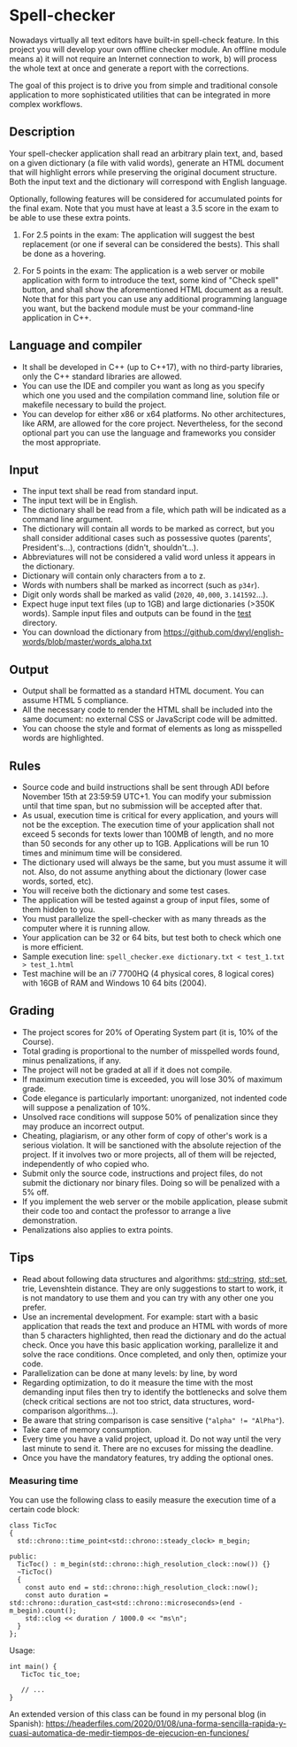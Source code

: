 # Spell-checker

Nowadays virtually all text editors have built-in spell-check feature. In this project you will develop your own offline checker module. An offline module means a) it will not require an Internet connection to work, b) will process the whole text at once and generate a report with the corrections.

The goal of this project is to drive you from simple and traditional console application to more sophisticated utilities that can be integrated in more complex workflows.

## Description
Your spell-checker application shall read an arbitrary plain text, and, based on a given dictionary (a file with valid words), generate an HTML document that will highlight errors while preserving the original document structure. Both the input text and the dictionary will correspond with English language.
 
Optionally, following features will be considered for accumulated points for the final exam. Note that you must have at least a 3.5 score in the exam to be able to use these extra points.
1.  For 2.5 points in the exam: The application will suggest the best replacement (or one if several can be considered the bests). This shall be done as a hovering.
 
2.  For 5 points in the exam: The application is a web server or mobile application with form to introduce the text, some kind of "Check spell" button, and shall show the aforementioned HTML document as a result. Note that for this part you can use any additional programming language you want, but the backend module must be your command-line application in C++.

## Language and compiler
-   It shall be developed in C++ (up to C++17), with no third-party libraries, only the C++ standard libraries are allowed.
-   You can use the IDE and compiler you want as long as you specify which one you used and the compilation command line, solution file or makefile necessary to build the project.
-   You can develop for either x86 or x64 platforms. No other architectures, like ARM, are allowed for the core project. Nevertheless, for the second optional part you can use the language and frameworks you consider the most appropriate.

## Input
-   The input text shall be read from standard input.
-   The input text will be in English.
-   The dictionary shall be read from a file, which path will be indicated as a command line argument.
-   The dictionary will contain all words to be marked as correct, but you shall consider additional cases such as possessive quotes (parents', President's...), contractions (didn't, shouldn't...).
-   Abbreviatures will not be considered a valid word unless it appears in the dictionary.
-   Dictionary will contain only characters from a to z.
-   Words with numbers shall be marked as incorrect (such as `p34r`).
-   Digit only words shall be marked as valid (`2020`, `40,000`, `3.141592`...).
-   Expect huge input text files (up to 1GB) and large dictionaries (>350K words). Sample input files and outputs can be found in the [test](test) directory.
-   You can download the dictionary from https://github.com/dwyl/english-words/blob/master/words_alpha.txt

## Output
-   Output shall be formatted as a standard HTML document. You can assume HTML 5 compliance.
-   All the necessary code to render the HTML shall be included into the same document: no external CSS or JavaScript code will be admitted.
-   You can choose the style and format of elements as long as misspelled words are highlighted.

## Rules
-   Source code and build instructions shall be sent through ADI before November 15th at 23:59:59 UTC+1. You can modify your submission until that time span, but no submission will be accepted after that.
-   As usual, execution time is critical for every application, and yours will not be the exception. The execution time of your application shall not exceed 5 seconds for texts lower than 100MB of length, and no more than 50 seconds for any other up to 1GB. Applications will be run 10 times and minimum time will be considered.
-   The dictionary used will always be the same, but you must assume it will not. Also, do not assume anything about the dictionary (lower case words, sorted, etc).
-   You will receive both the dictionary and some test cases.
-   The application will be tested against a group of input files, some of them hidden to you.
-   You must parallelize the spell-checker with as many threads as the computer where it is running allow.
-   Your application can be 32 or 64 bits, but test both to check which one is more efficient.
-   Sample execution line: `spell_checker.exe dictionary.txt < test_1.txt > test_1.html`
-   Test machine will be an i7 7700HQ (4 physical cores, 8 logical cores) with 16GB of RAM and Windows 10 64 bits (2004).

## Grading
-   The project scores for 20% of Operating System part (it is, 10% of the Course).
-   Total grading is proportional to the number of misspelled words found, minus penalizations, if any.
-   The project will not be graded at all if it does not compile.
-   If maximum execution time is exceeded, you will lose 30% of maximum grade.
-   Code elegance is particularly important: unorganized, not indented code will suppose a penalization of 10%.
-   Unsolved race conditions will suppose 50% of penalization since they may produce an incorrect output.
-   Cheating, plagiarism, or any other form of copy of other's work is a serious violation. It will be sanctioned with the absolute rejection of the project. If it involves two or more projects, all of them will be rejected, independently of who copied who.
-   Submit only the source code, instructions and project files, do not submit the dictionary nor binary files. Doing so will be penalized with a 5% off.
-   If you implement the web server or the mobile application, please submit their code too and contact the professor to arrange a live demonstration.
-   Penalizations also applies to extra points.

## Tips
-   Read about following data structures and algorithms: [std::string](https://en.cppreference.com/w/cpp/string/basic_string), [std::set](https://en.cppreference.com/w/cpp/container/set), trie, Levenshtein distance. They are only suggestions to start to work, it is not mandatory to use them and you can try with any other one you prefer.
-   Use an incremental development. For example: start with a basic application that reads the text and produce an HTML with words of more than 5 characters highlighted, then read the dictionary and do the actual check. Once you have this basic application working, parallelize it and solve the race conditions. Once completed, and only then, optimize your code.
-   Parallelization can be done at many levels: by line, by word
-   Regarding optimization, to do it measure the time with the most demanding input files then try to identify the bottlenecks and solve them (check critical sections are not too strict, data structures, word-comparison algorithms...).
-   Be aware that string comparison is case sensitive (`"alpha" != "AlPha"`).
-   Take care of memory consumption.
-   Every time you have a valid project, upload it. Do not way until the very last minute to send it. There are no excuses for missing the deadline.
-   Once you have the mandatory features, try adding the optional ones.

### Measuring time

You can use the following class to easily measure the execution time of a certain code block:

```
class TicToc
{
  std::chrono::time_point<std::chrono::steady_clock> m_begin;

public:
  TicToc() : m_begin(std::chrono::high_resolution_clock::now()) {}
  ~TicToc()
  {
    const auto end = std::chrono::high_resolution_clock::now();
    const auto duration = std::chrono::duration_cast<std::chrono::microseconds>(end - m_begin).count();
    std::clog << duration / 1000.0 << "ms\n";
  }
};
```

Usage:

```
int main() {
   TicToc tic_toe;
   
   // ...
}
```

An extended version of this class can be found in my personal blog (in Spanish): https://headerfiles.com/2020/01/08/una-forma-sencilla-rapida-y-cuasi-automatica-de-medir-tiempos-de-ejecucion-en-funciones/
